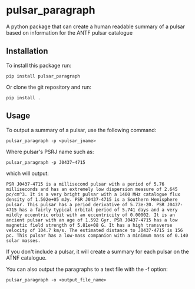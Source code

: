 # pulsar_paragraph
A python package that can create a human readable summary of a pulsar based on information for the ANTF pulsar catalogue


## Installation

To install this package run:

```
pip install pulsar_paragraph
```

Or clone the git repository and run:

```
pip install .
```

## Usage

To output a summary of a pulsar, use the following command:

```
pulsar_paragraph -p <pulsar_jname>
```

Where pulsar's PSRJ name such as:

```
pulsar_paragraph -p J0437−4715
```

which will output:

```
PSR J0437-4715 is a millisecond pulsar with a period of 5.76 milliseconds and has an extremely low dispersion measure of 2.645 pc/cm^3. It is a very bright pulsar with a 1400 MHz catalogue flux density of 1.502e+05 mJy. PSR J0437-4715 is a Southern Hemisphere pulsar. This pulsar has a period derivative of 5.73e-20. PSR J0437-4715 has a fairly typical orbital period of 5.741 days and a very mildly eccentric orbit with an eccentricity of 0.00002. It is an ancient pulsar with an age of 1.592 Gyr. PSR J0437-4715 has a low magnetic field strength of 5.81e+08 G. It has a high transverse velocity of 104.7 km/s. The estimated distance to J0437-4715 is 156 pc. This pulsar has a low-mass companion with a minimum mass of 0.140 solar masses.
```

If you don't include a pulsar, it will create a summary for each pulsar on the ATNF catalogue.

You can also output the paragraphs to a text file with the -f option:

```
pulsar_paragraph -o <output_file_name>
```